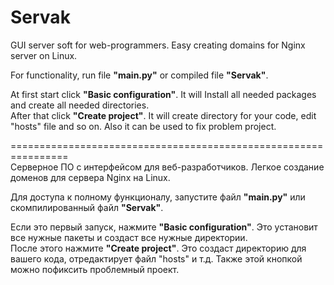 # Servak
GUI server soft for web-programmers. Easy creating domains for Nginx server on Linux.  
  
For functionality, run file **"main.py"** or compiled file **"Servak"**.  
  
At first start click **"Basic configuration"**. It will Install all needed packages and create all needed directories.  
After that click **"Create project"**. It will create directory for your code, edit "hosts" file and so on. Also it can be used to fix problem project.  

================================================================  
Серверное ПО с интерфейсом для веб-разработчиков. Легкое создание доменов для сервера Nginx на Linux.  
  
Для доступа к полному функционалу, запустите файл **"main.py"** или скомпилированный файл **"Servak"**.  
  
Если это первый запуск, нажмите **"Basic configuration"**. Это установит все нужные пакеты и создаст все нужные директории.  
После этого нажмите **"Create project"**. Это создаст директорию для вашего кода, отредактирует файл "hosts" и т.д. Также этой кнопкой можно пофиксить проблемный проект.
